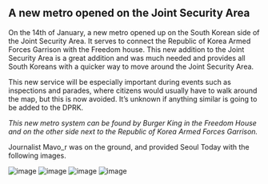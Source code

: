 ## A new metro opened on the Joint Security Area

On the 14th of January, a new metro opened up on the South Korean side of the Joint Security Area. It serves to connect the Republic of Korea Armed Forces Garrison with the Freedom house. This new addition to the Joint Security Area is a great addition and was much needed and provides all South Koreans with a quicker way to move around the Joint Security Area. 

This new service will be especially important during events such as inspections and parades, where citizens would usually have to walk around the map, but this is now avoided. It’s unknown if anything similar is going to be added to the DPRK. 

*This new metro system can be found by Burger King in the Freedom House and on the other side next to the Republic of Korea Armed Forces Garrison.* 

Journalist Mavo_r was on the ground, and provided Seoul Today with the following images.

![image](https://github.com/SeoulToday/seoultoday.github.io/assets/119078441/acb31f29-4866-48db-8362-133740e543d5)
![image](https://github.com/SeoulToday/seoultoday.github.io/assets/119078441/86d655e3-b046-4bfc-a704-f2458992c24b)
![image](https://github.com/SeoulToday/seoultoday.github.io/assets/119078441/8492c9da-a76a-4b00-a736-23c0778153dc)
![image](https://github.com/SeoulToday/seoultoday.github.io/assets/119078441/8c33c9bd-854a-4804-9bae-3274f25fbfbe)
